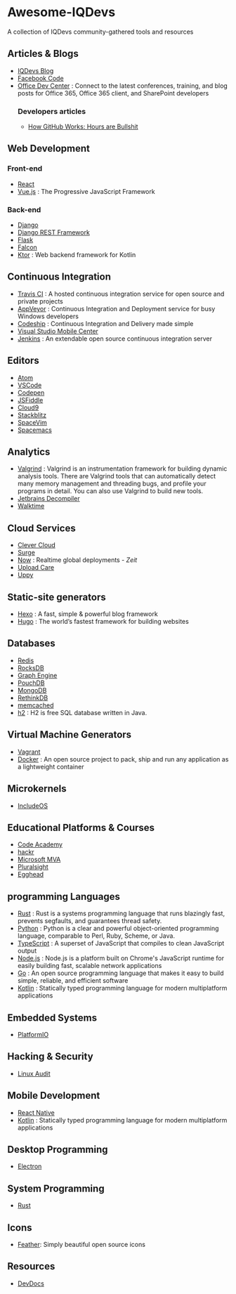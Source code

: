 # Awesome-IQDevs
A collection of IQDevs community-gathered tools and resources

## Articles & Blogs
* [IQDevs Blog](https://iqdevs.github.io)
* [Facebook Code](https://code.facebook.com/)
* [Office Dev Center](https://dev.office.com/) : Connect to the latest conferences, training, and blog posts for Office 365, Office 365 client, and SharePoint developers
  ### Developers articles
  * [How GitHub Works: Hours are Bullshit](https://zachholman.com/posts/how-github-works-hours/)

## Web Development
### Front-end
  * [React](https://facebook.github.io/react/)
  * [Vue.js](https://vuejs.org) : The Progressive JavaScript Framework
### Back-end
  * [Django](https://www.djangoproject.com/)
  * [Django REST Framework](www.django-rest-framework.org/)
  * [Flask](flask.pocoo.org/)
  * [Falcon](https://falconframework.org/)
  * [Ktor](http://ktor.io) : Web backend framework for Kotlin

## Continuous Integration
* [Travis CI](https://travis-ci.org) : A hosted continuous integration service for open source and private projects
* [AppVeyor](https://www.appveyor.com/) : Continuous Integration and Deployment service for busy Windows developers
* [Codeship](http://codeship.com/) : Continuous Integration and Delivery made simple
* [Visual Studio Mobile Center](https://mobile.azure.com)
* [Jenkins](https://jenkins.io) : An extendable open source continuous integration server

## Editors
* [Atom](atom.io)
* [VSCode](https://code.visualstudio.com/)
* [Codepen](https://codepen.io)
* [JSFiddle](jsfiddle.net)
* [Cloud9](https://c9.io)
* [Stackblitz](https://stackblitz.com/)
* [SpaceVim](http://spacevim.org/)
* [Spacemacs](http://spacevim.org/)

## Analytics
* [Valgrind](http://valgrind.org) : Valgrind is an instrumentation framework for building dynamic analysis tools. There are Valgrind tools that can automatically detect many memory management and threading bugs, and profile your programs in detail. You can also use Valgrind to build new tools.
* [Jetbrains Decompiler](jetbrains.com/decompiler/)
* [Walktime](https://wakatime.com)

## Cloud Services
* [Clever Cloud](https://www.clever-cloud.com/)
* [Surge](https://surge.sh/)
* [Now](https://now.sh) : Realtime global deployments - _Zeit_
* [Upload Care](https://uploadcare.com)
* [Uppy](https://uppy.io/)

## Static-site generators
* [Hexo](https://hexo.io) : A fast, simple & powerful blog framework
* [Hugo](http://gohugo.io) : The world’s fastest framework for building websites

## Databases
* [Redis](https://redis.io/)
* [RocksDB](rocksdb.org/)
* [Graph Engine](https://www.graphengine.io/)
* [PouchDB](https://pouchdb.com/)
* [MongoDB](https://www.mongodb.com/)
* [RethinkDB](https://www.rethinkdb.com/)
* [memcached](https://memcached.org/)
* [h2](http://www.h2database.com) : H2 is free SQL database written in Java.

## Virtual Machine Generators
* [Vagrant](https://www.vagrantup.com)
* [Docker](https://www.docker.com/) : An open source project to pack, ship and run any application as a lightweight container

## Microkernels
* [IncludeOS](www.includeos.org/)

## Educational Platforms & Courses
* [Code Academy](https://www.codecademy.com)
* [hackr](https://hackr.io)
* [Microsoft MVA](https://mva.microsoft.com)
* [Pluralsight](https://pluralsight.com)
* [Egghead](https://egghead.io)

## programming Languages
* [Rust](https://www.rust-lang.org/en-US/) : Rust is a systems programming language that runs blazingly fast, prevents segfaults, and guarantees thread safety.
* [Python](https://www.python.org) : Python is a clear and powerful object-oriented programming language, comparable to Perl, Ruby, Scheme, or Java.
* [TypeScript](http://www.typescriptlang.org) : A superset of JavaScript that compiles to clean JavaScript output
* [Node.js](https://nodejs.org) : Node.js is a platform built on Chrome's JavaScript runtime for easily building fast, scalable network applications
* [Go](https://golang.org) : An open source programming language that makes it easy to build simple, reliable, and efficient software
* [Kotlin](https://kotlinlang.org) : Statically typed programming language for modern multiplatform applications

## Embedded Systems
* [PlatformIO](http://platformio.org/)

## Hacking & Security
* [Linux Audit](https://linux-audit.com/)

## Mobile Development
* [React Native](https://facebook.github.io/react-native/)
* [Kotlin](https://kotlinlang.org) : Statically typed programming language for modern multiplatform applications

## Desktop Programming
* [Electron](https://electron.atom.io)

## System Programming
* [Rust](https://www.rust-lang.org/en-US/)

## Icons
* [Feather](https://github.com/colebemis/feather): Simply beautiful open source icons

## Resources
* [DevDocs](http://devdocs.io/)
